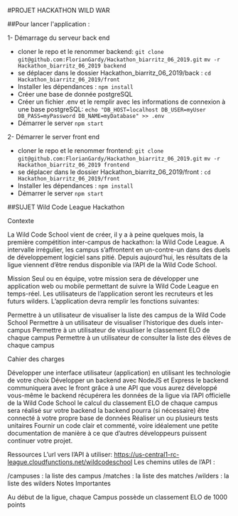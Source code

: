 #PROJET HACKATHON WILD WAR

##Pour lancer l'application :

1- Démarrage du serveur back end
- cloner le repo et le renommer backend: 
```git clone git@github.com:FlorianGardy/Hackathon_biarritz_06_2019.git```
```mv -r Hackathon_biarritz_06_2019 backend```
- se déplacer dans le dossier Hackathon_biarritz_06_2019/back : 
```cd Hackathon_biarritz_06_2019/front```
- Installer les dépendances : 
```npm install```
- Créer une base de donnée postgreSQL
- Créer un fichier .env et le remplir avec les informations de connexion à une base postgreSQL: 
```echo "DB_HOST=localhost DB_USER=myUser DB_PASS=myPassword DB_NAME=myDatabase" >> .env```
- Démarrer le server
```npm start```


2- Démarrer le server front end

- cloner le repo et le renommer frontend: 
```git clone git@github.com:FlorianGardy/Hackathon_biarritz_06_2019.git```
```mv -r Hackathon_biarritz_06_2019 frontend```
- se déplacer dans le dossier Hackathon_biarritz_06_2019/front : 
```cd Hackathon_biarritz_06_2019/front```
- Installer les dépendances : 
```npm install```
- Démarrer le server
```npm start```

##SUJET
Wild Code League
Hackathon

Contexte

La Wild Code School vient de créer, il y a à peine quelques mois, la première compétition inter-campus de hackathon: la Wild Code League.  A intervalle irrégulier, les campus s’affrontent en un-contre-un dans des duels de développement logiciel sans pitié. Depuis aujourd’hui, les résultats de la ligue viennent d’être rendus disponible via l’API de la Wild Code School. 

Mission
Seul ou en équipe, votre mission sera de développer une application web ou mobile permettant de suivre la Wild Code League en temps-réel. Les utilisateurs de l’application seront les recruteurs et les futurs wilders. L’application devra remplir les fonctions suivantes: 

Permettre à un utilisateur de visualiser la liste des campus de la Wild Code School
Permettre à un utilisateur de visualiser l’historique des duels inter-campus
Permettre à un utilisateur de visualiser  le classement ELO de chaque campus
Permettre à un utilisateur de consulter la liste des élèves de chaque campus

Cahier des charges 

Développer une interface utilisateur (application) en utilisant les technologie de votre choix 
Développer un backend avec NodeJS et Express
le backend communiquera avec le front grâce à une API que vous aurez développé vous-même
le backend récupérera les données de la ligue via l’API officielle de la Wild Code School
le calcul du classement ELO de chaque campus sera réalisé sur votre backend
la backend pourra (si nécessaire) être connecté à votre propre base de données
Réaliser un ou plusieurs tests unitaires
Fournir un code clair et commenté, voire idéalement une petite documentation de manière à ce que d’autres développeurs puissent continuer votre projet.




Ressources
L’url vers l’API à utiliser: https://us-central1-rc-league.cloudfunctions.net/wildcodeschool 
Les chemins utiles de l’API : 

/campuses : la liste des campus 
/matches   : la liste des matches
/wilders      : la liste des wilders
Notes Importantes

Au début de la ligue, chaque Campus possède un classement ELO de 1000 points
